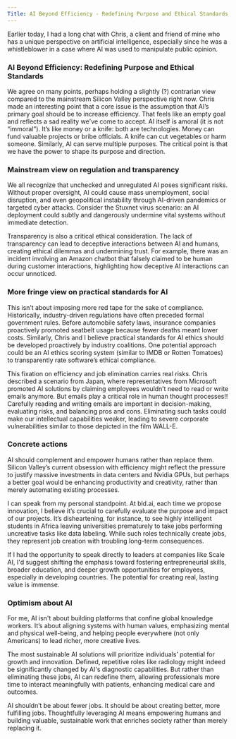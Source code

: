 ```yaml
---
Title: AI Beyond Efficiency - Redefining Purpose and Ethical Standards
---
```


Earlier today, I had a long chat with Chris, a client and friend of mine who has a unique perspective on artificial intelligence, especially since he was a whistleblower in a case where AI was used to manipulate public opinion.

### AI Beyond Efficiency: Redefining Purpose and Ethical Standards

We agree on many points, perhaps holding a slightly (?) contrarian view compared to the mainstream Silicon Valley perspective right now. Chris made an interesting point that a core issue is the assumption that AI’s primary goal should be to increase efficiency. That feels like an empty goal and reflects a sad reality we've come to accept. AI itself is amoral (it is not “immoral”). It’s like money or a knife: both are technologies. Money can fund valuable projects or bribe officials. A knife can cut vegetables or harm someone. Similarly, AI can serve multiple purposes. The critical point is that we have the power to shape its purpose and direction.

### Mainstream view on regulation and transparency
We all recognize that unchecked and unregulated AI poses significant risks. Without proper oversight, AI could cause mass unemployment, social disruption, and even geopolitical instability through AI-driven pandemics or targeted cyber attacks. Consider the Stuxnet virus scenario: an AI deployment could subtly and dangerously undermine vital systems without immediate detection.

Transparency is also a critical ethical consideration. The lack of transparency can lead to deceptive interactions between AI and humans, creating ethical dilemmas and undermining trust. For example, there was an incident involving an Amazon chatbot that falsely claimed to be human during customer interactions, highlighting how deceptive AI interactions can occur unnoticed.

### More fringe view on practical standards for AI
This isn’t about imposing more red tape for the sake of compliance. Historically, industry-driven regulations have often preceded formal government rules. Before automobile safety laws, insurance companies proactively promoted seatbelt usage because fewer deaths meant lower costs. Similarly, Chris and I believe practical standards for AI ethics should be developed proactively by industry coalitions. One potential approach could be an AI ethics scoring system (similar to IMDB or Rotten Tomatoes) to transparently rate software’s ethical compliance.

This fixation on efficiency and job elimination carries real risks. Chris described a scenario from Japan, where representatives from Microsoft promoted AI solutions by claiming employees wouldn’t need to read or write emails anymore. But emails play a critical role in human thought processes!! Carefully reading and writing emails are important in decision-making, evaluating risks, and balancing pros and cons. Eliminating such tasks could make our intellectual capabilities weaker, leading to severe corporate vulnerabilities similar to those depicted in the film WALL-E.

### Concrete actions
AI should complement and empower humans rather than replace them. Silicon Valley’s current obsession with efficiency might reflect the pressure to justify massive investments in data centers and Nvidia GPUs, but perhaps a better goal would be enhancing productivity and creativity, rather than merely automating existing processes.

I can speak from my personal standpoint. At bld.ai, each time we propose innovation, I believe it’s crucial to carefully evaluate the purpose and impact of our projects. It’s disheartening, for instance, to see highly intelligent students in Africa leaving universities prematurely to take jobs performing uncreative tasks like data labeling. While such roles technically create jobs, they represent job creation with troubling long-term consequences.

If I had the opportunity to speak directly to leaders at companies like Scale AI, I'd suggest shifting the emphasis toward fostering entrepreneurial skills, broader education, and deeper growth opportunities for employees, especially in developing countries. The potential for creating real, lasting value is immense.

### Optimism about AI
For me, AI isn't about building platforms that confine global knowledge workers. It’s about aligning systems with human values, emphasizing mental and physical well-being, and helping people everywhere (not only Americans) to lead richer, more creative lives.

The most sustainable AI solutions will prioritize individuals’ potential for growth and innovation. Defined, repetitive roles like radiology might indeed be significantly changed by AI's diagnostic capabilities. But rather than eliminating these jobs, AI can redefine them, allowing professionals more time to interact meaningfully with patients, enhancing medical care and outcomes.

AI shouldn’t be about fewer jobs. It should be about creating better, more fulfilling jobs. Thoughtfully leveraging AI means empowering humans and building valuable, sustainable work that enriches society rather than merely replacing it.

